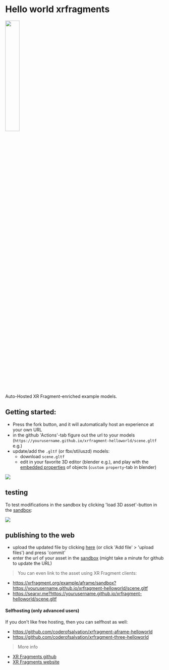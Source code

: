 # Hello world xrfragments

<img src="https://xrfragment.org/example/assets/logo.png" width="30%"/>

Auto-Hosted XR Fragment-enriched example models.
<br>

## Getting started:

* Press the fork button, and it will automatically host an experience at your own URL
* in the github 'Actions'-tab figure out the url to your models (`https://yourusername.github.io/xrfragment-helloworld/scene.gltf` e.g.)
* update/add the `.gltf` (or fbx/stl/uszd) models:
  * download `scene.gltf`
  * edit in your favorite 3D editor (blender e.g.), and play with the [embedded properties](https://xrfragment.org/#%F0%9F%93%9C%20XR%20fragments) of objects (`custom property`-tab in blender)

<img src="https://i.imgur.com/Y8k9JL5.png"/>

## testing

To test modifications in the sandbox by clicking 'load 3D asset'-button in the [sandbox](https://xrfragment.org/example/aframe/sandbox):

<img src="https://i.imgur.com/WTzbLwh.png"/>

##  publishing to the web

  * upload the updated file by clicking [here](xrfragment-helloworld/upload/main) (or click 'Add file' > 'upload files') and press 'commit'
  * enter the url of your asset in the [sandbox](https://xrfragment.org/example/aframe/sandbox) (might take a minute for github to update the URL)

> You can even link to the asset using XR Fragment clients:

* https://xrfragment.org/example/aframe/sandbox?https://yourusername.github.io/xrfragment-helloworld/scene.gltf
* https://searxr.me?https://yourusername.github.io/xrfragment-helloworld/scene.gltf

#### Selfhosting (only advanced users)

If you don't like free hosting, then you can selfhost as well:

* https://github.com/coderofsalvation/xrfragment-aframe-helloworld
* https://github.com/coderofsalvation/xrfragment-three-helloworld

> More info 

* [XR Fragments github](https://github.com/coderofsalvation/xrfragment)
* [XR Fragments website](https://xrfragment.org)
